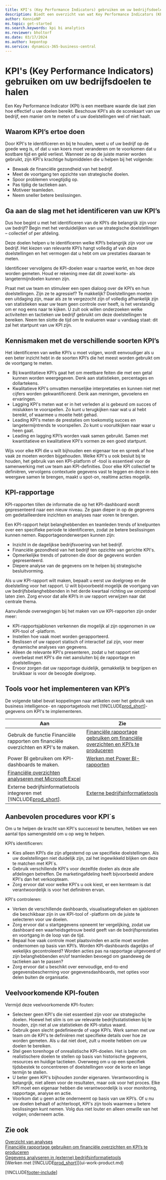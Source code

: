 ```yaml
---
title: KPI's (Key Performance Indicators) gebruiken om uw bedrijfsdoelen te halen
description: Biedt een overzicht van wat Key Performance Indicators (KPI's) zijn en hoe u deze kunt gebruiken om uw bedrijfsdoelen te bereiken.
author: KennieNP
ms.topic: get-started
ms.search.keywords: kpi bi analytics
ms.reviewer: bholtorf
ms.date: 03/17/2024
ms.author: kepontop
ms.service: dynamics-365-business-central
---
```


# KPI's (Key Performance Indicators) gebruiken om uw bedrijfsdoelen te halen

Een Key Performance Indicator (KPI) is een meetbare waarde die laat zien hoe effectief u uw doelen bereikt. Beschouw KPI's als de scorekaart van uw bedrijf, een manier om te meten of u uw doelstellingen wel of niet haalt.

## Waarom KPI’s ertoe doen

Door KPI's te identificeren en bij te houden, weet u of uw bedrijf op de goede weg is, of dat u van koers moet veranderen om te voorkomen dat u kostbare tijd en geld verliest. Wanneer ze op de juiste manier worden gebruikt, zijn KPI's krachtige hulpmiddelen die u helpen bij het volgende:

- Bewaak de financiële gezondheid van het bedrijf.
- Meet de voortgang ten opzichte van strategische doelen.
- Spoor problemen vroegtijdig op.
- Pas tijdig de tactieken aan.
- Motiveer teamleden.
- Neem sneller betere beslissingen.

## Ga aan de slag met het identificeren van uw KPI’s

Dus hoe begint u met het identificeren van de KPI’s die belangrijk zijn voor uw bedrijf? Begin met het verduidelijken van uw strategische doelstellingen – collectief of per afdeling.

Deze doelen helpen u te identificeren welke KPI’s belangrijk zijn voor uw bedrijf. Het kiezen van relevante KPI’s hangt volledig af van deze doelstellingen en het vermogen dat u hebt om uw prestaties daaraan te meten.

Identificeer vervolgens de KPI-doelen waar u naartoe werkt, en hoe deze worden gemeten. Houd er rekening mee dat dit zowel korte- als langetermijndoelen kunnen zijn.

Praat met uw team en stimuleer een open dialoog over de KPI’s en hun doelstellingen. Zijn ze te agressief? Te makkelijk? Doelstellingen moeten een uitdaging zijn, maar als ze te vergezocht zijn of volledig afhankelijk zijn van statistieken waar uw team geen controle over heeft, is het verstandig om er nog eens naar te kijken. U zult ook willen onderzoeken welke activiteiten en tactieken uw bedrijf gebruikt om deze doelstellingen te bereiken. Neem ten slotte de tijd om te evalueren waar u vandaag staat: dit zal het startpunt van uw KPI zijn.

## Kennismaken met de verschillende soorten KPI’s

Het identificeren van welke KPI’s u moet volgen, wordt eenvoudiger als u een beter inzicht hebt in de soorten KPI’s die het meest worden gebruikt om de voortgang te meten.

- Bij kwantitatieve KPI’s gaat het om meetbare feiten die met een getal kunnen worden weergegeven. Denk aan statistieken, percentages en dollartekens.
- Kwalitatieve KPI's omvatten menselijke interpretaties en kunnen niet met cijfers worden gekwantificeerd. Denk aan meningen, gevoelens en ervaringen.
- Lagging KPI's meten wat er in het verleden al is gebeurd om succes of mislukken te voorspellen. Zo kunt u terugkijken naar wat u al hebt bereikt, of waarmee u moeite hebt gehad.
- Leading KPI's meten de prestaties om toekomstig succes en langetermijntrends te voorspellen. Zo kunt u vooruitkijken naar waar u heen gaat.
- Leading en lagging KPI’s worden vaak samen gebruikt. Samen met kwantitatieve en kwalitatieve KPI's vormen ze een goed startpunt.

Wijs voor elke KPI die u wilt bijhouden een eigenaar toe en spreek af hoe vaak ze moeten worden bijgehouden. Welke KPI's u ook besluit bij te houden, het gebruik van een KPI-platform of -tool is essentieel voor de samenwerking met uw team aan KPI-definities. Door elke KPI collectief te definiëren, vervolgens contextuele gegevens vast te leggen en deze in één weergave samen te brengen, maakt u spot-on, realtime acties mogelijk.

## KPI-rapportage

KPI-rapporten tillen de informatie die op het KPI-dashboard wordt gepresenteerd naar een nieuw niveau. Ze gaan dieper in op de gegevens om gedetailleerdere inzichten en analyses naar voren te brengen.

Een KPI-rapport helpt belanghebbenden en teamleden trends of knelpunten over een specifieke periode te identificeren, zodat ze betere beslissingen kunnen nemen. Rapportageonderwerpen kunnen zijn:

- Inzicht in de dagelijkse bedrijfsvoering van het bedrijf.
- Financiële gezondheid van het bedrijf ten opzichte van gerichte KPI's.
- Opmerkelijke trends of patronen die door de gegevens worden gepresenteerd.
- Diepere analyse van de gegevens om te helpen bij strategische besluitvorming.

Als u uw KPI-rapport wilt maken, bepaalt u eerst uw doelgroep en de doelstelling voor het rapport. U wilt bijvoorbeeld mogelijk de voortgang van uw bedrijfsbelanghebbenden in het derde kwartaal richting uw omzetdoel laten zien. Zorg ervoor dat alle KPI’s in uw rapport verwijzen naar dat centrale thema.

Aanvullende overwegingen bij het maken van uw KPI-rapporten zijn onder meer:

- KPI-rapportsjablonen verkennen die mogelijk al zijn opgenomen in uw KPI-tool of -platform.
- Instellen hoe vaak moet worden gerapporteerd.
- Beslissen of uw rapport statisch of interactief zal zijn, voor meer dynamische analyses van gegevens.
- Alleen de relevante KPI's presenteren, zodat u het rapport niet overbelast met KPI's die niet aansluiten bij de rapportage en doelstellingen.
- Ervoor zorgen dat uw rapportage duidelijk, gemakkelijk te begrijpen en bruikbaar is voor de beoogde doelgroep.

## Tools voor het implementeren van KPI’s

De volgende tabel bevat koppelingen naar artikelen over het gebruik van business intelligence- en rapportagetools met [!INCLUDE[prod_short](includes/prod_short.md)]-gegevens om KPI's te implementeren.

| Aan  | Zie |
| --- | --- |
| Gebruik de functie Financiële rapporten om financiële overzichten en KPI's te maken. | [Financiële rapportage gebruiken om financiële overzichten en KPI’s te produceren](bi.md) |
| Power BI gebruiken om KPI-dashboards te maken. | [Werken met Power BI-rapporten](across-working-with-powerbi.md) | 
| [Financiële overzichten analyseren met Microsoft Excel](finance-analyze-excel.md) |
| Externe bedrijfsinformatietools integreren met [!INCLUDE[prod_short](includes/prod_short.md)].| [Externe bedrijfsinformatietools](reports-external-analysis.md) |

## Aanbevolen procedures voor KPI´s

Om u te helpen de kracht van KPI's succesvol te benutten, hebben we een aantal tips samengesteld om u op weg te helpen.

KPI’s identificeren:

- Kies alleen KPI’s die zijn afgestemd op uw specifieke doelstellingen. Als uw doelstellingen niet duidelijk zijn, zal het ingewikkeld blijken om deze te matchen met KPI´s.
- Gebruik verschillende KPI's voor dezelfde doelen als deze alle afdelingen betreffen. De marketingafdeling heeft bijvoorbeeld andere KPI's dan het verkoopteam.
- Zorg ervoor dat voor welke KPI's u ook kiest, er een kernteam is dat verantwoordelijk is voor het definiëren ervan.

KPI's controleren:

- Verken de verschillende dashboards, visualisatiegrafieken en sjablonen die beschikbaar zijn in uw KPI-tool of -platform om de juiste te selecteren voor uw doelen.
- Zorg ervoor dat u startgegevens opneemt ter vergelijking, zodat uw dashboard een waarheidsgetrouw beeld geeft van de bedrijfsprestaties en voortgang in de loop van de tijd.
- Bepaal hoe vaak controle moet plaatsvinden en actie moet worden ondernomen op basis van KPI’s. Worden KPI-dashboards dagelijks of wekelijks gecontroleerd? Worden acties pas na rapportage uitgevoerd of zijn belanghebbenden en/of teamleden bevoegd om gaandeweg de tactieken aan te passen?
- Zorg ervoor dat u beschikt over eenvoudige, end-to-end gegevensbescherming voor gegevensdashboards, met opties voor delen buiten de organisatie.

## Veelvoorkomende KPI-fouten

Vermijd deze veelvoorkomende KPI-fouten:

- Selecteer geen KPI's die niet essentieel zijn voor uw strategische doelen. Hoewel het slim is om uw relevante bedrijfsstatistieken bij te houden, zijn niet al uw statistieken de KPI-status waard.
- Gebruik geen slecht gedefinieerde of vage KPI’s. Werk samen met uw team om de KPI's te definiëren met specifieke details over hoe ze worden gemeten. Als u dat niet doet, zult u moeite hebben om uw doelen te bereiken.
- Stel geen torenhoge of onrealistische KPI-doelen. Het is beter om realistischere doelen te stellen op basis van historische gegevens, resources en huidige tactieken. Overweeg om u op een specifiek tijdsbestek te concentreren of doelstellingen voor de korte en lange termijn te stellen.
- U beter geen KPI's bijhouden zonder eigenaren. Verantwoording is belangrijk, niet alleen voor de resultaten, maar ook voor het proces. Elke KPI moet een eigenaar hebben die verantwoordelijk is voor monitoring, rapportage, analyse en actie.
- Voorkom dat u geen actie onderneemt op basis van uw KPI’s. Of u nu uw doelen behaalt of achterloopt, KPI's zijn tools waarmee u betere beslissingen kunt nemen. Volg dus niet louter en alleen omwille van het volgen; onderneem actie.

## Zie ook

[Overzicht van analyses](reports-bi-reporting.md)  
[Financiële rapportage gebruiken om financiële overzichten en KPI’s te produceren](bi.md)  
[Gegevens analyseren in (externe) bedrijfsinformatietools](reports-external-analysis.md)  
[Werken met [!INCLUDE[prod_short](includes/prod_short.md)]](ui-work-product.md)  

[!INCLUDE[footer-include](includes/footer-banner.md)]

